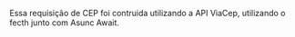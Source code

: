 Essa requisição de CEP foi contruida utilizando a API ViaCep, utilizando o fecth junto com Asunc Await.